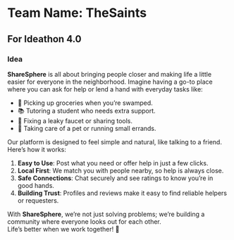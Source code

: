 # Team Name: **TheSaints**  

## For Ideathon 4.0

### Idea  
**ShareSphere** is all about bringing people closer and making life a little easier for everyone in the neighborhood. Imagine having a go-to place where you can ask for help or lend a hand with everyday tasks like:  
- 🛒 Picking up groceries when you’re swamped.  
- 📚 Tutoring a student who needs extra support.  
- 🔧 Fixing a leaky faucet or sharing tools.  
- 🐾 Taking care of a pet or running small errands.  

Our platform is designed to feel simple and natural, like talking to a friend. Here’s how it works:  
1. **Easy to Use**: Post what you need or offer help in just a few clicks.  
2. **Local First**: We match you with people nearby, so help is always close.  
3. **Safe Connections**: Chat securely and see ratings to know you’re in good hands.  
4. **Building Trust**: Profiles and reviews make it easy to find reliable helpers or requesters.  

With **ShareSphere**, we’re not just solving problems; we’re building a community where everyone looks out for each other.  
Life’s better when we work together! 🤝
